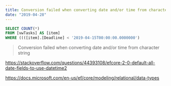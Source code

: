 ```yaml
---
title: Conversion failed when converting date and/or time from character string
date: "2019-04-28"
---
```


```sql
SELECT COUNT(*)
FROM [vwTasks] AS [item]
WHERE ((([item].[Deadline] < '2019-04-15T00:00:00.0000000')
```

> Conversion failed when converting date and/or time from character string

https://stackoverflow.com/questions/44393108/efcore-2-0-default-all-date-fields-to-use-datetime2

https://docs.microsoft.com/en-us/ef/core/modeling/relational/data-types